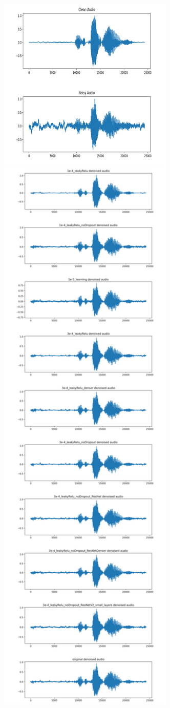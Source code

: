 <img src="https://github.com/toma-ungureanu/Licenta/blob/master/results_comparison/comparison%200/comparison_0_clean_noisy.png" width="1500" height="500">

<img src=https://github.com/toma-ungureanu/Licenta/blob/master/results_comparison/comparison%200/comparison_0_denoised.png width="1500">
